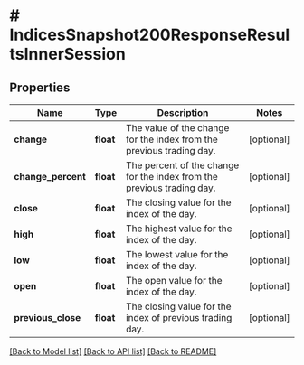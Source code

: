 # # IndicesSnapshot200ResponseResultsInnerSession

## Properties

Name | Type | Description | Notes
------------ | ------------- | ------------- | -------------
**change** | **float** | The value of the change for the index from the previous trading day. | [optional]
**change_percent** | **float** | The percent of the change for the index from the previous trading day. | [optional]
**close** | **float** | The closing value for the index of the day. | [optional]
**high** | **float** | The highest value for the index of the day. | [optional]
**low** | **float** | The lowest value for the index of the day. | [optional]
**open** | **float** | The open value for the index of the day. | [optional]
**previous_close** | **float** | The closing value for the index of previous trading day. | [optional]

[[Back to Model list]](../../README.md#models) [[Back to API list]](../../README.md#endpoints) [[Back to README]](../../README.md)
